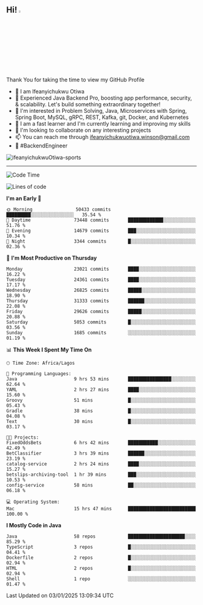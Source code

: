<!-- BLOG-POST-LIST:START --><!-- BLOG-POST-LIST:END -->

## Hi! <img src="https://media.giphy.com/media/hvRJCLFzcasrR4ia7z/giphy.gif" width="4%"> 

Thank You for taking the time to view my GitHub Profile

- 👋 I am Ifeanyichukwu Otiwa
- 🚀 Experienced Java Backend Pro, boosting app performance, security, & scalability. Let's build something extraordinary together!
- 👀 I'm interested in Problem Solving, Java, Microservices with Spring, Spring Boot, MySQL, gRPC, REST, Kafka, git, Docker, and Kubernetes
- 🌱 I am a fast learner and I'm currently learning and improving my skills
- 💞️ I'm looking to collaborate on any interesting projects
- 📫 You can reach me through ifeanyichukwuotiwa.winson@gmail.com
- 🚀 #BackendEngineer

<p align="left" marginTop="10px"> <img src="https://komarev.com/ghpvc/?username=ifeanyichukwuOtiwa-sports&label=Profile%20views&color=0e75b6&style=for-the-badge" alt="ifeanyichukwuOtiwa-sports" /> </p>

***

<!--START_SECTION:waka-->
![Code Time](http://img.shields.io/badge/Code%20Time-3%2C286%20hrs%2019%20mins-blue)

![Lines of code](https://img.shields.io/badge/From%20Hello%20World%20I%27ve%20Written-34.9%20million%20lines%20of%20code-blue)

**I'm an Early 🐤** 

```text
🌞 Morning                50433 commits       █████████░░░░░░░░░░░░░░░░   35.54 % 
🌆 Daytime                73448 commits       █████████████░░░░░░░░░░░░   51.76 % 
🌃 Evening                14679 commits       ███░░░░░░░░░░░░░░░░░░░░░░   10.34 % 
🌙 Night                  3344 commits        █░░░░░░░░░░░░░░░░░░░░░░░░   02.36 % 
```
📅 **I'm Most Productive on Thursday** 

```text
Monday                   23021 commits       ████░░░░░░░░░░░░░░░░░░░░░   16.22 % 
Tuesday                  24361 commits       ████░░░░░░░░░░░░░░░░░░░░░   17.17 % 
Wednesday                26825 commits       █████░░░░░░░░░░░░░░░░░░░░   18.90 % 
Thursday                 31333 commits       ██████░░░░░░░░░░░░░░░░░░░   22.08 % 
Friday                   29626 commits       █████░░░░░░░░░░░░░░░░░░░░   20.88 % 
Saturday                 5053 commits        █░░░░░░░░░░░░░░░░░░░░░░░░   03.56 % 
Sunday                   1685 commits        ░░░░░░░░░░░░░░░░░░░░░░░░░   01.19 % 
```


📊 **This Week I Spent My Time On** 

```text
🕑︎ Time Zone: Africa/Lagos

💬 Programming Languages: 
Java                     9 hrs 53 mins       ████████████████░░░░░░░░░   62.64 % 
YAML                     2 hrs 27 mins       ████░░░░░░░░░░░░░░░░░░░░░   15.60 % 
Groovy                   51 mins             █░░░░░░░░░░░░░░░░░░░░░░░░   05.43 % 
Gradle                   38 mins             █░░░░░░░░░░░░░░░░░░░░░░░░   04.08 % 
Text                     30 mins             █░░░░░░░░░░░░░░░░░░░░░░░░   03.17 % 

🐱‍💻 Projects: 
FixedOddsBets            6 hrs 42 mins       ███████████░░░░░░░░░░░░░░   42.49 % 
BetClassifier            3 hrs 39 mins       ██████░░░░░░░░░░░░░░░░░░░   23.19 % 
catalog-service          2 hrs 24 mins       ████░░░░░░░░░░░░░░░░░░░░░   15.27 % 
betslips-archiving-tool  1 hr 39 mins        ███░░░░░░░░░░░░░░░░░░░░░░   10.53 % 
config-service           58 mins             ██░░░░░░░░░░░░░░░░░░░░░░░   06.18 % 

💻 Operating System: 
Mac                      15 hrs 47 mins      █████████████████████████   100.00 % 
```

**I Mostly Code in Java** 

```text
Java                     58 repos            █████████████████████░░░░   85.29 % 
TypeScript               3 repos             █░░░░░░░░░░░░░░░░░░░░░░░░   04.41 % 
Dockerfile               2 repos             █░░░░░░░░░░░░░░░░░░░░░░░░   02.94 % 
HTML                     2 repos             █░░░░░░░░░░░░░░░░░░░░░░░░   02.94 % 
Shell                    1 repo              ░░░░░░░░░░░░░░░░░░░░░░░░░   01.47 % 
```




 Last Updated on 03/01/2025 13:09:34 UTC
<!--END_SECTION:waka-->

<!--
<p align="center">
![trophy](https://github-profile-trophy.vercel.app/?username=ifeanyichukwuOtiwa-sports&theme=onedark) (https://github.com/ryo-ma/github-profile-trophy)
</p>
-->

<!---
ifeanyi-otiwa/ifeanyi-otiwa is a ✨ special ✨ repository because its `README.md` (this file) appears on your GitHub profile.
You can click the Preview link to take a look at your changes.
--->
